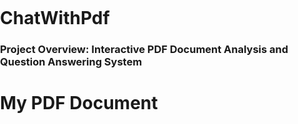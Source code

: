 # ChatWithPdf
### Project Overview: Interactive PDF Document Analysis and Question Answering System
# My PDF Document


<!DOCTYPE html>
<html lang="en">
<head>
    <meta charset="UTF-8">
    <title>PDF Viewer</title>
    <style>
        body {
            margin: 0;
            padding: 0;
        }
        #viewer {
            width: 100%;
            height: 500px; /* Adjust the height as needed */
        }
    </style>
</head>
<body>
    <div id="viewer"></div>
    <script src="https://github.com/riteshtambe/ChatWithPdf/blob/01850129b122ff561a36f7a69a0ee192fb3f647b/ChatWithPdf_report%202.pdf"></script>
    <script>
        const pdfjsLib = window['pdfjs-dist/build/pdf'];

        // Set the URL of your PDF file here
        const pdfUrl = 'URL_TO_YOUR_PDF';

        pdfjsLib.getDocument(pdfUrl).promise.then(function(pdfDoc) {
            const pdfViewer = document.getElementById('viewer');
            for (let pageNum = 1; pageNum <= pdfDoc.numPages; pageNum++) {
                pdfDoc.getPage(pageNum).then(function(page) {
                    const canvas = document.createElement('canvas');
                    const context = canvas.getContext('2d');
                    canvas.style.display = 'block';
                    pdfViewer.appendChild(canvas);
                    const viewport = page.getViewport({ scale: 1.5 });
                    canvas.height = viewport.height;
                    canvas.width = viewport.width;
                    page.render({ canvasContext: context, viewport: viewport });
                });
            }
        });
    </script>
</body>
</html>
